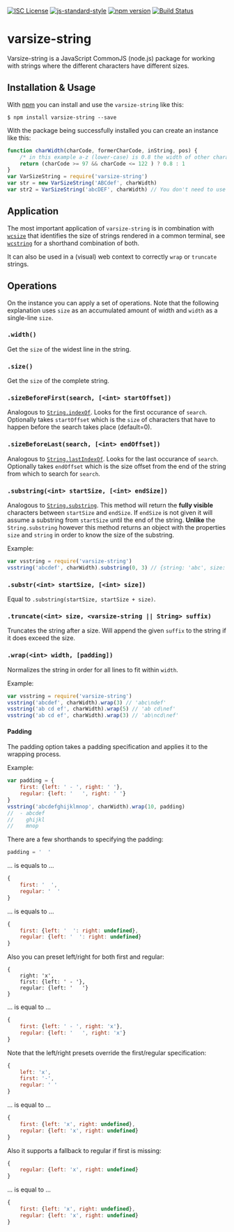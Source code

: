 [![ISC License](https://img.shields.io/badge/license-ISC-blue.svg?style=flat)](LICENSE.md)
[![js-standard-style](https://img.shields.io/badge/code%20style-standard-brightgreen.svg?style=flat)](http://standardjs.com/)
[![npm version](https://badge.fury.io/js/varsize-string.svg)](https://badge.fury.io/js/varsize-string)
[![Build Status](https://travis-ci.org/martinheidegger/varsize-string.svg?branch=master)](https://travis-ci.org/martinheidegger/varsize-string)

# varsize-string
Varsize-string is a JavaScript CommonJS (node.js) package for working
with strings where the different characters have different sizes.

## Installation & Usage
With [npm](https://docs.npmjs.com/getting-started/installing-node) you can install and use the `varsize-string` like this:

```
$ npm install varsize-string --save
```

With the package being successfully installed you can create an instance like this:

```JavaScript
function charWidth(charCode, formerCharCode, inString, pos) {
    /* in this example a-z (lower-case) is 0.8 the width of other characters */
    return (charCode >= 97 && charCode <= 122 ) ? 0.8 : 1
}
var VarSizeString = require('varsize-string')
var str = new VarSizeString('ABCdef', charWidth)
var str2 = VarSizeString('abcDEF', charWidth) // You don't need to use `new`
```

## Application
The most important application of `varsize-string` is in combination with 
[`wcsize`](https://github.com/martinheidegger/wcsize) that identifies the size of strings rendered in a common terminal,
see [`wcstring`](https://github.com/martinheidegger/wcstring) for a shorthand combination of both.

It can also be used in a (visual) web context to correctly `wrap` or `truncate` strings.

## Operations
On the instance you can apply a set of operations. Note that the following explanation uses `size` as an accumulated amount of width and `width` as a single-line `size`.

### `.width()`
Get the `size` of the widest line in the string. 

### `.size()`
Get the `size` of the complete string.

### `.sizeBeforeFirst(search, [<int> startOffset])`
Analogous to [`String.indexOf`](https://developer.mozilla.org/en/docs/Web/JavaScript/Reference/Global_Objects/String/indexOf). Looks for the first occurance of `search`. Optionally takes `startOffset` which is the `size` of characters that have to happen before the search takes place (default=0).

### `.sizeBeforeLast(search, [<int> endOffset])`
Analogous to [`String.lastIndexOf`](https://developer.mozilla.org/en/docs/Web/JavaScript/Reference/Global_Objects/String/lastIndexOf). Looks for the last occurance of `search`.
Optionally takes `endOffset` which is the size offset from the end of the string from which to search for `search`.

### `.substring(<int> startSize, [<int> endSize])`
Analogous to [`String.substring`](https://developer.mozilla.org/en/docs/Web/JavaScript/Reference/Global_Objects/String/substring). This method will return the **fully visible** characters between `startSize` and `endSize`. If `endSize` is not given it will assume a substring from `startSize` until the end of the string.
**Unlike** the `String.substring` however this method returns an object with the properties `size` and `string` in order to know the size of the substring.

Example:
```JavaScript
var vsstring = require('varsize-string')
vsstring('abcdef', charWidth).substring(0, 3) // {string: 'abc', size: 2.4}
```

### `.substr(<int> startSize, [<int> size])`
Equal to `.substring(startSize, startSize + size)`.


### `.truncate(<int> size, <varsize-string || String> suffix)`
Truncates the string after a size. Will append the given `suffix` to the string if it does exceed the size.

### `.wrap(<int> width, [padding])`
Normalizes the string in order for all lines to fit within `width`.

Example:
```JavaScript
var vsstring = require('varsize-string')
vsstring('abcdef', charWidth).wrap(3) // 'abc\ndef'
vsstring('ab cd ef', charWidth).wrap(5) // 'ab cd\nef'
vsstring('ab cd ef', charWidth).wrap(3) // 'ab\ncd\nef'
```

#### Padding
The padding option takes a padding specification and applies it to the
wrapping process.

Example:

```JavaScript
var padding = {
    first: {left: ' - ', right: ' '},
    regular: {left: '   ', right: ' '}
}
vsstring('abcdefghijklmnop', charWidth).wrap(10, padding)
//  - abcdef
//    ghijkl
//    mnop
```

There are a few shorthands to specifying the padding:

```JavaScript
padding = '  '
```

... is equals to ...

```JavaScript
{
    first: '  ',
    regular: '  '
}
```

... is equals to ...

```JavaScript
{
    first: {left: '  ': right: undefined},
    regular: {left: '  ': right: undefined}
}
```

Also you can preset left/right for both first and regular:

```JavScript
{
    right: 'x',
    first: {left: ' - '},
    regular: {left: '   '}
}
```

... is equal to ... 

```JavaScript
{
    first: {left: ' - ', right: 'x'},
    regular: {left: '   ', right: 'x'}
}
```

Note that the left/right presets override the first/regular specification:

```JavaScript
{
    left: 'x',
    first: '-',
    regular: ' '
}
```

... is equal to ...

```JavaScript
{
    first: {left: 'x', right: undefined},
    regular: {left: 'x', right: undefined}
}
```

Also it supports a fallback to regular if first is missing:

```JavaScript
{
    regular: {left: 'x', right: undefined}
}
```

... is equal to ...

```JavaScript
{
    first: {left: 'x', right: undefined},
    regular: {left: 'x', right: undefined}
}
